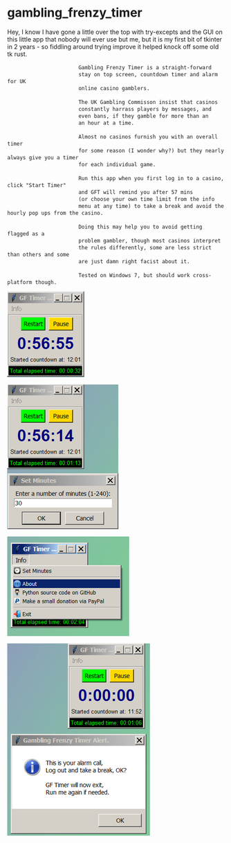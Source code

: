 # gambling_frenzy_timer
Hey, I know I have gone a little over the top with try-excepts and the GUI on this little app that nobody will ever use but me,
but it is my first bit of tkinter in 2 years - so fiddling around trying improve it helped knock off some old tk rust.

                           Gambling Frenzy Timer is a straight-forward
                           stay on top screen, countdown timer and alarm for UK
                           online casino gamblers.
                           
                           The UK Gambling Commisson insist that casinos
                           constantly harrass players by messages, and
                           even bans, if they gamble for more than an
                           an hour at a time.
                           
                           Almost no casinos furnish you with an overall timer
                           for some reason (I wonder why?) but they nearly always give you a timer 
                           for each individual game.
                           
                           Run this app when you first log in to a casino, click "Start Timer"
                           and GFT will remind you after 57 mins 
                           (or choose your own time limit from the info
                           menu at any time) to take a break and avoid the hourly pop ups from the casino.
                           
                           Doing this may help you to avoid getting flagged as a
                           problem gambler, though most casinos interpret
                           the rules differently, some are less strict than others and some
                           are just damn right facist about it.
                           
                           Tested on Windows 7, but should work cross-platform though.


![Alt Text](https://github.com/Steve-Shambles/gambling_frenzy_timer/blob/main/screenshots/02-gft_screenshot_countdown.png)

![Alt Text](https://github.com/Steve-Shambles/gambling_frenzy_timer/blob/main/screenshots/03-gft_screenshot_setmins.png)

![Alt Text](https://github.com/Steve-Shambles/gambling_frenzy_timer/blob/main/screenshots/04-gft_screenshot_menu.png)

![Alt Text](https://github.com/Steve-Shambles/gambling_frenzy_timer/blob/main/screenshots/05-gft_screenshot_alarm.png)


